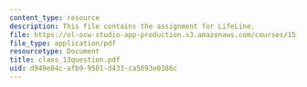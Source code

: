 ```yaml
---
content_type: resource
description: This file contains the assignment for LifeLine.
file: https://ol-ocw-studio-app-production.s3.amazonaws.com/courses/15-568a-practical-information-technology-management-spring-2005/d949e84cafb99501d433ca5093e0386c_class_13question.pdf
file_type: application/pdf
resourcetype: Document
title: class_13question.pdf
uid: d949e84c-afb9-9501-d433-ca5093e0386c
---
```

